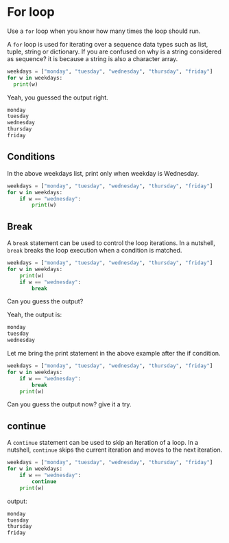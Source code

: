 # For loop

Use a `for` loop when you know how many times the loop should run.

A `for` loop is used for iterating over a sequence data types such as list, tuple, string or dictionary. If you are confused on why is a string considered as sequence? it is because a string is also a character array.

```python
weekdays = ["monday", "tuesday", "wednesday", "thursday", "friday"]
for w in weekdays:
  print(w)
```

Yeah, you guessed the output right.

```txt
monday
tuesday
wednesday
thursday
friday
```

## Conditions

In the above weekdays list, print only when weekday is Wednesday.

```python
weekdays = ["monday", "tuesday", "wednesday", "thursday", "friday"]
for w in weekdays:
    if w == "wednesday":
        print(w)
```

## Break

A `break` statement can be used to control the loop iterations. In a nutshell, `break` breaks the loop execution when a condition is matched.

```python
weekdays = ["monday", "tuesday", "wednesday", "thursday", "friday"]
for w in weekdays:
    print(w)
    if w == "wednesday":
        break
```

Can you guess the output?

Yeah, the output is:

```txt
monday
tuesday
wednesday
```

Let me bring the print statement in the above example after the if condition.

```python
weekdays = ["monday", "tuesday", "wednesday", "thursday", "friday"]
for w in weekdays:
    if w == "wednesday":
        break
    print(w)
```

Can you guess the output now? give it a try.

## continue

A `continue` statement can be used to skip an Iteration of a loop. In a nutshell, `continue` skips the current iteration and moves to the next iteration.

```python
weekdays = ["monday", "tuesday", "wednesday", "thursday", "friday"]
for w in weekdays:
    if w == "wednesday":
        continue
    print(w)
```

output:

```txt
monday
tuesday
thursday
friday
```
